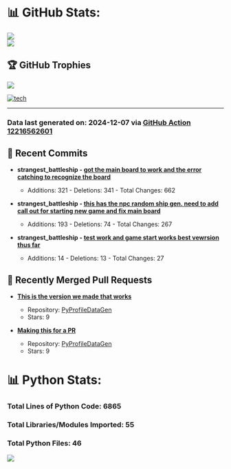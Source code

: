 # 📊 GitHub Stats:

![](https://github-readme-stats.vercel.app/api?username=codingwithstrangers&theme=radical&hide_border=false&include_all_commits=true&count_private=true)<br/>
![](https://github-readme-stats.vercel.app/api/top-langs/?username=codingwithstrangers&theme=radical&hide_border=false&include_all_commits=true&count_private=true&layout=compact)

## 🏆 GitHub Trophies

![](https://github-profile-trophy.vercel.app/?username=codingwithstrangers&theme=radical&no-frame=false&no-bg=true&margin-w=4)

[![tech](https://skillicons.dev/icons?i=godot,html,css,js,python,#mongo,#pytorch)](https://skillicons.dev)


---


### Data last generated on: 2024-12-07 via [GitHub Action 12216562601](https://github.com/sockheadrps/sockheadrps/actions/runs/12216562601)

## 🚀 Recent Commits

- **strangest_battleship - [got the main board to work and the error catching to recognize the board](https://github.com/codingwithstrangers/strangest_battleship/commit/13a16dd929490c8f54b8ee4ec3a7cb20ca66e256)**
  - Additions: 321 - Deletions: 341 - Total Changes: 662

- **strangest_battleship - [this has the npc random ship gen. need to add  call out for starting new game and fix main board](https://github.com/codingwithstrangers/strangest_battleship/commit/ed1e9b6705bd2ba2c507b6fd146ff87d017218a2)**
  - Additions: 193 - Deletions: 74 - Total Changes: 267

- **strangest_battleship - [test work and game start works best vewrsion thus far](https://github.com/codingwithstrangers/strangest_battleship/commit/4b5d3b524a0f0e150cb90f8f88bea536092e5410)**
  - Additions: 14 - Deletions: 13 - Total Changes: 27


## 🔀 Recently Merged Pull Requests

- **[This is the version we made that works](https://github.com/sockheadrps/PyProfileDataGen/pull/12)**
  - Repository: [PyProfileDataGen](https://github.com/sockheadrps/PyProfileDataGen)
  - Stars: 9

- **[Making this for a PR](https://github.com/sockheadrps/PyProfileDataGen/pull/10)**
  - Repository: [PyProfileDataGen](https://github.com/sockheadrps/PyProfileDataGen)
  - Stars: 9

# 📊 Python Stats:

### Total Lines of Python Code: 6865
### Total Libraries/Modules Imported: 55
### Total Python Files: 46
![](DataVisuals/data.gif)

